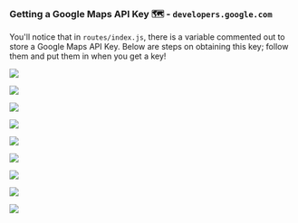 ### Getting a Google Maps API Key 🗺 - `developers.google.com`
You'll notice that in `routes/index.js`, there is a variable commented out to store a Google Maps API Key. Below are steps on obtaining this key; follow them and put them in when you get a key!


![](http://cl.ly/253U1a2Y0y1H/Image%202016-06-27%20at%202.25.04%20AM.png)

![](http://cl.ly/2m3H2O2u0x0j/Image%202016-06-27%20at%202.26.00%20AM.png)

![](http://cl.ly/2w0c1V2v0l2m/Image%202016-06-27%20at%202.26.14%20AM.png)

![](http://cl.ly/263A0w2B1k3Q/Image%202016-06-27%20at%202.27.06%20AM.png)

![](http://cl.ly/263A0w2B1k3Q/Image%202016-06-27%20at%202.27.06%20AM.png)

![](http://cl.ly/3N1f3G0N470v/Image%202016-06-27%20at%202.27.34%20AM.png)

![](http://cl.ly/3z3S112D0X2q/Image%202016-06-27%20at%202.27.42%20AM.png)

![](http://cl.ly/0s0Y343H012C/Image%202016-06-27%20at%202.27.50%20AM.png)

![](http://cl.ly/433d3c3Q1W35/Image%202016-06-27%20at%202.27.56%20AM.png)
